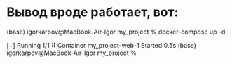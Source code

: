 # Вывод вроде работает, вот:


(base) igorkarpov@MacBook-Air-Igor my_project % docker-compose up -d

[+] Running 1/1
 ⠿ Container my_project-web-1  Started                                     0.5s
(base) igorkarpov@MacBook-Air-Igor my_project % 


